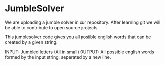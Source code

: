 # JumbleSolver

We are uploading a jumble solver in our repository. After learning git we will be able to contribute to open source projects.

This jumblesolver code gives you all posiible english words that can be created by a given string.

INPUT:		Jumbled letters (All in small)
OUTPUT:		All possible english words formed by the input string, seperated by a new line.

